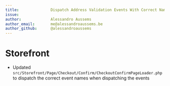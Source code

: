 ```yaml
---
title:              Dispatch Address Validation Events With Correct Name In CheckoutConfirmPageLoader
issue:              
author:             Alessandro Aussems
author_email:       me@alessandroaussems.be
author_github:      @alessandroaussems
---
```


# Storefront
*  Updated `src/Storefront/Page/Checkout/Confirm/CheckoutConfirmPageLoader.php` to dispatch the correct event names when dispatching the events
